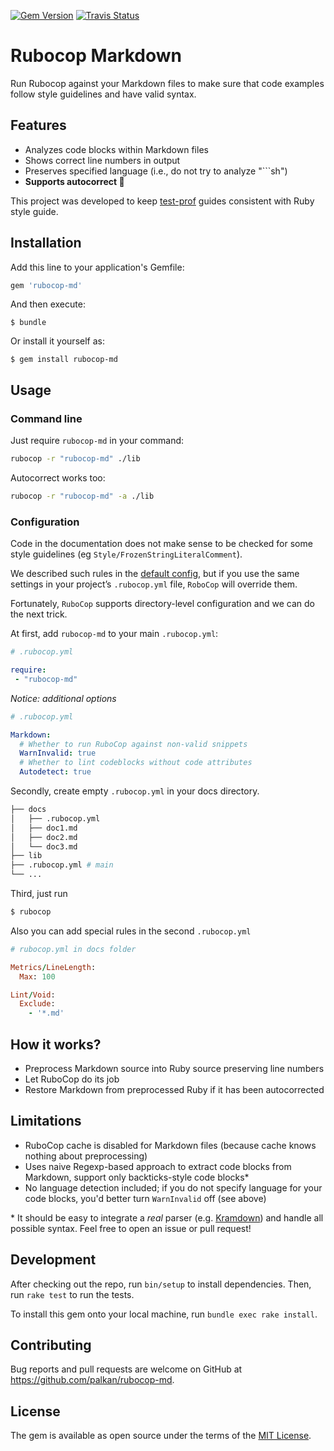 [![Gem Version](https://badge.fury.io/rb/rubocop-md.svg)](http://badge.fury.io/rb/rubocop-md)
[![Travis Status](https://travis-ci.org/palkan/rubocop-md.svg?branch=master)](https://travis-ci.org/palkan/rubocop-md)

# Rubocop Markdown

Run Rubocop against your Markdown files to make sure that code examples follow style guidelines and have valid syntax.

## Features

- Analyzes code blocks within Markdown files
- Shows correct line numbers in output
- Preserves specified language (i.e., do not try to analyze "\`\`\`sh")
- **Supports autocorrect 📝**

This project was developed to keep [test-prof](https://github.com/palkan/test-prof) guides consistent with Ruby style guide.

## Installation

Add this line to your application's Gemfile:

```ruby
gem 'rubocop-md'
```

And then execute:

    $ bundle

Or install it yourself as:

    $ gem install rubocop-md

## Usage

### Command line

Just require `rubocop-md` in your command:

```sh
rubocop -r "rubocop-md" ./lib
```

Autocorrect works too:

```sh
rubocop -r "rubocop-md" -a ./lib
```

### Configuration

Code in the documentation does not make sense to be checked for some style guidelines (eg `Style/FrozenStringLiteralComment`).

We described such rules in the [default config](config/default.yml), but if you use the same settings in your project’s `.rubocop.yml` file, `RoboCop` will override them.

Fortunately, `RuboCop` supports directory-level configuration and we can do the next trick.

At first, add `rubocop-md` to your main `.rubocop.yml`:

```yml
# .rubocop.yml

require:
 - "rubocop-md"
```

*Notice: additional options*

```yml
# .rubocop.yml

Markdown:
  # Whether to run RuboCop against non-valid snippets
  WarnInvalid: true
  # Whether to lint codeblocks without code attributes
  Autodetect: true
```

Secondly, create empty `.rubocop.yml` in your docs directory.

```bash
├── docs
│   ├── .rubocop.yml
│   ├── doc1.md
│   ├── doc2.md
│   └── doc3.md
├── lib
├── .rubocop.yml # main
└── ...
```

Third, just run

```bash
$ rubocop
```

Also you can add special rules in the second `.rubocop.yml`

```ruby
# rubocop.yml in docs folder

Metrics/LineLength:
  Max: 100

Lint/Void:
  Exclude:
    - '*.md'
```

## How it works?

- Preprocess Markdown source into Ruby source preserving line numbers
- Let RuboCop do its job
- Restore Markdown from preprocessed Ruby if it has been autocorrected

## Limitations

- RuboCop cache is disabled for Markdown files (because cache knows nothing about preprocessing)
- Uses naive Regexp-based approach to extract code blocks from Markdown, support only backticks-style code blocks\*
- No language detection included; if you do not specify language for your code blocks, you'd better turn `WarnInvalid` off (see above)

\* It should be easy to integrate a _real_ parser (e.g. [Kramdown](https://kramdown.gettalong.org)) and handle all possible syntax. Feel free to open an issue or pull request!

## Development

After checking out the repo, run `bin/setup` to install dependencies. Then, run `rake test` to run the tests.

To install this gem onto your local machine, run `bundle exec rake install`.

## Contributing

Bug reports and pull requests are welcome on GitHub at https://github.com/palkan/rubocop-md.

## License

The gem is available as open source under the terms of the [MIT License](http://opensource.org/licenses/MIT).
